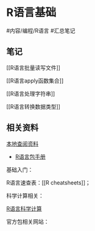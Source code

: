 # R语言基础


#内容/编程/R语言 
#汇总笔记 


## 笔记

[[R语言批量读写文件]]

[[R语言apply函数集合]]

[[R语言处理字符串]]

[[R语言转换数据类型]]

## 相关资料

[本地查阅资料](file:///Users/ethan/Documents/CoreFiles/ReadingsFile/编程语言/R语言)
- [R语言包手册](file:///Users/ethan/Documents/CoreFiles/ReadingsFile/编程语言/R语言/R语言包手册)

基础入门：

R语言速查表：[[R cheatsheets]]；

科学计算相关：

[R语言科学计算](file:///Users/ethan/Documents/CoreFiles/ReadingsFile/计算科学/R语言科学计算)

官方包相关网站：

